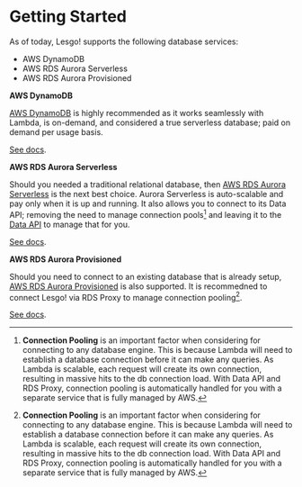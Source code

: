 # Getting Started

As of today, Lesgo! supports the following database services:

- AWS DynamoDB
- AWS RDS Aurora Serverless
- AWS RDS Aurora Provisioned

**AWS DynamoDB**

[AWS DynamoDB](https://aws.amazon.com/dynamodb/) is highly recommended as it works seamlessly with Lambda, is on-demand, and considered a true serverless database; paid on demand per usage basis.

[See docs](dynamodb.md).

**AWS RDS Aurora Serverless**

Should you needed a traditional relational database, then [AWS RDS Aurora Serverless](https://aws.amazon.com/rds/aurora/serverless/) is the next best choice. Aurora Serverless is auto-scalable and pay only when it is up and running. It also allows you to connect to its Data API; removing the need to manage connection pools[^1] and leaving it to the [Data API](https://docs.aws.amazon.com/AmazonRDS/latest/AuroraUserGuide/data-api.html) to manage that for you.

[See docs](audora-serverless.md).

**AWS RDS Aurora Provisioned**

Should you need to connect to an existing database that is already setup, [AWS RDS Aurora Provisioned](https://aws.amazon.com/rds/aurora) is also supported. It is recommedned to connect Lesgo! via RDS Proxy to manage connection pooling[^1].

[See docs](audora-provisioned.md).







[^1]: **Connection Pooling** is an important factor when considering for connecting to any database engine. This is because Lambda will need to establish a database connection before it can make any queries. As Lambda is scalable, each request will create its own connection, resulting in massive hits to the db connection load. With Data API and RDS Proxy, connection pooling is automatically handled for you with a separate service that is fully managed by AWS.
